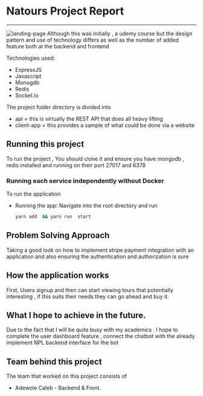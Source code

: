 # Natours Project Report
---------------------------------------------------------------
![landing-page](../natours/landing_page.PNG)
Although this was initially , a udemy course but the design pattern  and use of technology differs as well as the number of added feature both at the backend and frontend


Technologies used:

- ExpressJS
- Javascript
- Monogdb
- Redis
- Socket.io

The project folder directory is divided into

- api = this is virtually the REST API that does all heavy lifting
- client-app =  this provides a sample of  what could be done via a website

## Running this project

To run the project , You should clone it and ensure you have mongodb , redis installed and running on their port 27017 and 
6378

### Running each service independently without Docker

To run the application 

- Running the app: Navigate into the root directory and run
  ```bash
  yarn add  && yarn run  start
  ```


## Problem Solving Approach

Taking a good look on how to implement stripe payment integration with an application and also ensuring the authentication and authorization is sure 


## How the application works

First,  Users signup and then can start viewing tours that potentially interesting , if this suits their needs they can go ahead and buy it.

## What I hope to achieve in the future.

Due to the fact that I will be quite busy with my academics . I hope to complete the user dashboard feature , connect the chatbot with the already implement NPL backend interface for the bot 

## Team behind this project

The team that worked on this project consists of

- Adewole Caleb - Backend & Front.

